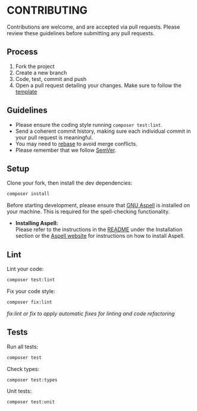 # CONTRIBUTING

Contributions are welcome, and are accepted via pull requests.
Please review these guidelines before submitting any pull requests.

## Process

1. Fork the project
1. Create a new branch
1. Code, test, commit and push
1. Open a pull request detailing your changes. Make sure to follow the [template](.github/PULL_REQUEST_TEMPLATE.md)

## Guidelines

* Please ensure the coding style running `composer test:lint`.
* Send a coherent commit history, making sure each individual commit in your pull request is meaningful.
* You may need to [rebase](https://git-scm.com/book/en/v2/Git-Branching-Rebasing) to avoid merge conflicts.
* Please remember that we follow [SemVer](http://semver.org/).

## Setup

Clone your fork, then install the dev dependencies:
```bash
composer install
```

Before starting development, please ensure that [GNU Aspell](https://en.wikipedia.org/wiki/GNU_Aspell) is installed on your machine. This is required for the spell-checking functionality.

- **Installing Aspell:**\
  Please refer to the instructions in the [README](README.md) under the Installation section or the [Aspell website](http://aspell.net/) for instructions on how to install Aspell.


## Lint

Lint your code:
```bash
composer test:lint
```

Fix your code style:
```bash
composer fix:lint
```
_fix:lint or fix to apply automatic fixes for linting and code refactoring_

## Tests

Run all tests:
```bash
composer test
```

Check types:
```bash
composer test:types
```

Unit tests:
```bash
composer test:unit
```
